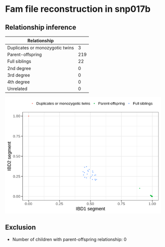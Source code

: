 # Fam file reconstruction in snp017b
## Relationship inference
| Relationship |   |
| ------------ | - |
| Duplicates or monozygotic twins| 3 |
| Parent-offspring| 219 |
| Full siblings| 22 |
| 2nd degree| 0 |
| 3rd degree| 0 |
| 4th degree| 0 |
| Unrelated| 0 |

![](fam_reconstruction/ibd_plot.png)
## Exclusion
- Number of children with parent-offspring relationship: 0
